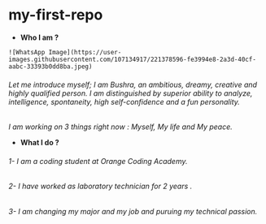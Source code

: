 # my-first-repo
+ **Who I am ?**
```
![WhatsApp Image](https://user-images.githubusercontent.com/107134917/221378596-fe3994e8-2a3d-40cf-aabc-33393b0dd8ba.jpeg)
```
###### Let me introduce myself; I am Bushra, an ambitious, dreamy, creative and highly qualified person. I am distinguished by superior ability to analyze, intelligence, spontaneity, high self-confidence and a fun personality.
*I am working on 3 things right now : Myself, My life and My peace.*

+ **What I do ?**

###### 1- I am a coding student at Orange Coding Academy.
###### 2- I have worked as laboratory technician for 2 years .
###### 3- I am changing my major and my job and puruing my technical passion.
